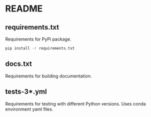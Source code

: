 # README

## requirements.txt

Requirements for PyPi package.

```bash
pip install -r requirements.txt
```

## docs.txt

Requirements for building documentation.

## tests-3*.yml

Requirements for testing with different Python versions. Uses conda environment
yaml files.

